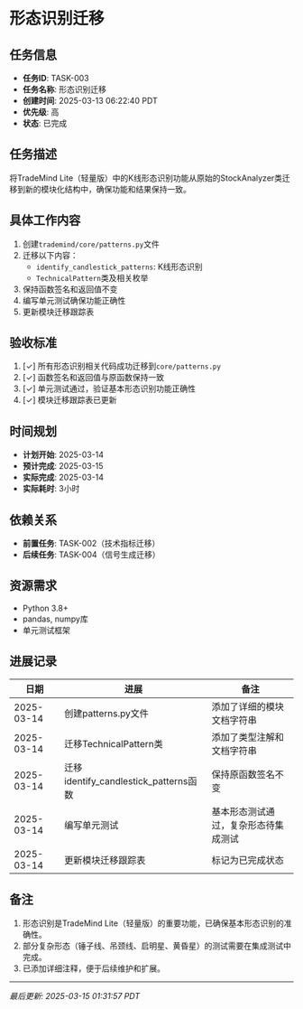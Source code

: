 # 形态识别迁移

## 任务信息

- **任务ID**: TASK-003
- **任务名称**: 形态识别迁移
- **创建时间**: 2025-03-13 06:22:40 PDT
- **优先级**: 高
- **状态**: 已完成

## 任务描述

将TradeMind Lite（轻量版）中的K线形态识别功能从原始的StockAnalyzer类迁移到新的模块化结构中，确保功能和结果保持一致。

## 具体工作内容

1. 创建`trademind/core/patterns.py`文件
2. 迁移以下内容：
   - `identify_candlestick_patterns`: K线形态识别
   - `TechnicalPattern`类及相关枚举
3. 保持函数签名和返回值不变
4. 编写单元测试确保功能正确性
5. 更新模块迁移跟踪表

## 验收标准

1. [✓] 所有形态识别相关代码成功迁移到`core/patterns.py`
2. [✓] 函数签名和返回值与原函数保持一致
3. [✓] 单元测试通过，验证基本形态识别功能正确性
4. [✓] 模块迁移跟踪表已更新

## 时间规划

- **计划开始**: 2025-03-14
- **预计完成**: 2025-03-15
- **实际完成**: 2025-03-14
- **实际耗时**: 3小时

## 依赖关系

- **前置任务**: TASK-002（技术指标迁移）
- **后续任务**: TASK-004（信号生成迁移）

## 资源需求

- Python 3.8+
- pandas, numpy库
- 单元测试框架

## 进展记录

| 日期 | 进展 | 备注 |
|------|------|------|
| 2025-03-14 | 创建patterns.py文件 | 添加了详细的模块文档字符串 |
| 2025-03-14 | 迁移TechnicalPattern类 | 添加了类型注解和文档字符串 |
| 2025-03-14 | 迁移identify_candlestick_patterns函数 | 保持原函数签名不变 |
| 2025-03-14 | 编写单元测试 | 基本形态测试通过，复杂形态待集成测试 |
| 2025-03-14 | 更新模块迁移跟踪表 | 标记为已完成状态 |

## 备注

1. 形态识别是TradeMind Lite（轻量版）的重要功能，已确保基本形态识别的准确性。
2. 部分复杂形态（锤子线、吊颈线、启明星、黄昏星）的测试需要在集成测试中完成。
3. 已添加详细注释，便于后续维护和扩展。

---
*最后更新: 2025-03-15 01:31:57 PDT*

<!--
[CODE NOW] - 当任务分析过久时立即开始执行
[FOCUS] - 当任务范围扩大时及时聚焦
[RESET] - 当遇到阻塞时重新规划方案
[DECISION] - 当决策延迟时果断确定
--> 